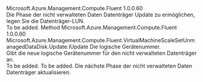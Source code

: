 <Type Name="IWithDiskLun" FullName="Microsoft.Azure.Management.Compute.Fluent.VirtualMachineScaleSetUnmanagedDataDisk.Update.IWithDiskLun">
  <TypeSignature Language="C#" Value="public interface IWithDiskLun" />
  <TypeSignature Language="ILAsm" Value=".class public interface auto ansi abstract IWithDiskLun" />
  <TypeSignature Language="DocId" Value="T:Microsoft.Azure.Management.Compute.Fluent.VirtualMachineScaleSetUnmanagedDataDisk.Update.IWithDiskLun" />
  <TypeSignature Language="VB.NET" Value="Public Interface IWithDiskLun" />
  <TypeSignature Language="F#" Value="type IWithDiskLun = interface" />
  <AssemblyInfo>
    <AssemblyName>Microsoft.Azure.Management.Compute.Fluent</AssemblyName>
    <AssemblyVersion>1.0.0.60</AssemblyVersion>
  </AssemblyInfo>
  <Interfaces />
  <Docs>
    <summary>
            Die Phase der nicht verwalteten Daten Datenträger Update zu ermöglichen, legen Sie die Datenträger-LUN.
            </summary>
    <remarks>To be added.</remarks>
  </Docs>
  <Members>
    <Member MemberName="WithLun">
      <MemberSignature Language="C#" Value="public Microsoft.Azure.Management.Compute.Fluent.VirtualMachineScaleSetUnmanagedDataDisk.Update.IUpdate WithLun (int lun);" />
      <MemberSignature Language="ILAsm" Value=".method public hidebysig newslot virtual instance class Microsoft.Azure.Management.Compute.Fluent.VirtualMachineScaleSetUnmanagedDataDisk.Update.IUpdate WithLun(int32 lun) cil managed" />
      <MemberSignature Language="DocId" Value="M:Microsoft.Azure.Management.Compute.Fluent.VirtualMachineScaleSetUnmanagedDataDisk.Update.IWithDiskLun.WithLun(System.Int32)" />
      <MemberSignature Language="VB.NET" Value="Public Function WithLun (lun As Integer) As IUpdate" />
      <MemberSignature Language="F#" Value="abstract member WithLun : int -&gt; Microsoft.Azure.Management.Compute.Fluent.VirtualMachineScaleSetUnmanagedDataDisk.Update.IUpdate" Usage="iWithDiskLun.WithLun lun" />
      <MemberType>Method</MemberType>
      <AssemblyInfo>
        <AssemblyName>Microsoft.Azure.Management.Compute.Fluent</AssemblyName>
        <AssemblyVersion>1.0.0.60</AssemblyVersion>
      </AssemblyInfo>
      <ReturnValue>
        <ReturnType>Microsoft.Azure.Management.Compute.Fluent.VirtualMachineScaleSetUnmanagedDataDisk.Update.IUpdate</ReturnType>
      </ReturnValue>
      <Parameters>
        <Parameter Name="lun" Type="System.Int32" />
      </Parameters>
      <Docs>
        <param name="lun">Die logische Gerätenummer.</param>
        <summary>
            Gibt die neue logische Gerätenummer für den nicht verwalteten Datenträger an.
            </summary>
        <returns>To be added.</returns>
        <remarks>To be added.</remarks>
        <return>Die nächste Phase der nicht verwalteten Daten Datenträger aktualisieren.</return>
      </Docs>
    </Member>
  </Members>
</Type>